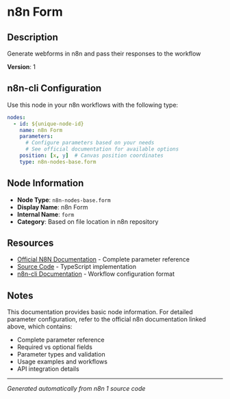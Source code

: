 # n8n Form

## Description

Generate webforms in n8n and pass their responses to the workflow

**Version**: 1

## n8n-cli Configuration

Use this node in your n8n workflows with the following type:

```yaml
nodes:
  - id: ${unique-node-id}
    name: n8n Form
    parameters:
      # Configure parameters based on your needs
      # See official documentation for available options
    position: [x, y]  # Canvas position coordinates
    type: n8n-nodes-base.form
```

## Node Information

- **Node Type**: `n8n-nodes-base.form`
- **Display Name**: n8n Form
- **Internal Name**: `form`
- **Category**: Based on file location in n8n repository

## Resources

- [Official N8N Documentation](https://docs.n8n.io/integrations/builtin/app-nodes/n8n-nodes-base.form/) - Complete parameter reference
- [Source Code](https://github.com/n8n-io/n8n/blob/master/packages/nodes-base/nodes/Form/Form.node.ts) - TypeScript implementation
- [n8n-cli Documentation](https://github.com/edenreich/n8n-cli) - Workflow configuration format

## Notes

This documentation provides basic node information. For detailed parameter configuration, 
refer to the official n8n documentation linked above, which contains:

- Complete parameter reference
- Required vs optional fields
- Parameter types and validation
- Usage examples and workflows
- API integration details

---
*Generated automatically from n8n 1 source code*
